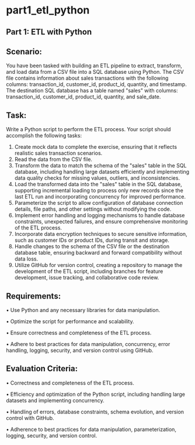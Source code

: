 # part1_etl_python

## Part 1: ETL with Python

## Scenario: 
You have been tasked with building an ETL pipeline to extract, transform, and load data from a CSV file into a SQL database using Python. The CSV file contains information about sales transactions with the following columns: transaction_id, customer_id, product_id, quantity, and timestamp. The destination SQL database has a table named "sales" with columns: transaction_id, customer_id, product_id, quantity, and sale_date.

## Task: 

Write a Python script to perform the ETL process. Your script should accomplish the following tasks:

1.	Create mock data to complete the exercise, ensuring that it reflects realistic sales transaction scenarios.
2.	Read the data from the CSV file.
5.	Transform the data to match the schema of the "sales" table in the SQL database, including handling large datasets efficiently and implementing data quality checks for missing values, outliers, and inconsistencies.
6.	Load the transformed data into the "sales" table in the SQL database, supporting incremental loading to process only new records since the last ETL run and incorporating concurrency for improved performance.
7.	Parameterize the script to allow configuration of database connection details, file paths, and other settings without modifying the code.
8.	Implement error handling and logging mechanisms to handle database constraints, unexpected failures, and ensure comprehensive monitoring of the ETL process.
9.	Incorporate data encryption techniques to secure sensitive information, such as customer IDs or product IDs, during transit and storage.
10.	Handle changes to the schema of the CSV file or the destination database table, ensuring backward and forward compatibility without data loss.
11.	Utilize GitHub for version control, creating a repository to manage the development of the ETL script, including branches for feature development, issue tracking, and collaborative code review.
	
## Requirements:

•	Use Python and any necessary libraries for data manipulation.

•	Optimize the script for performance and scalability.

•	Ensure correctness and completeness of the ETL process.

•	Adhere to best practices for data manipulation, concurrency, error handling, logging, security, and version control using GitHub.

##  Evaluation Criteria:

•	Correctness and completeness of the ETL process.

•	Efficiency and optimization of the Python script, including handling large datasets and implementing concurrency.

•	Handling of errors, database constraints, schema evolution, and version control with GitHub.

•	Adherence to best practices for data manipulation, parameterization, logging, security, and version control.
